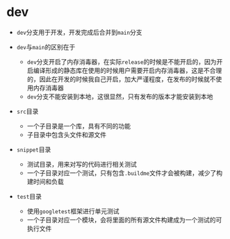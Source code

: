 # dev

- `dev`分支用于开发，开发完成后合并到`main`分支
- `dev`与`main`的区别在于
  - `dev`分支开启了内存消毒器，在实际`release`的时候是不能开启的，因为开启编译形成的静态库在使用的时候用户需要开启内存消毒器，这是不合理的，因此在开发的时候我自己开启，加大严谨程度，在发布的时候就不使用内存消毒器
  - `dev`分支不能安装到本地，这很显然，只有发布的版本才能安装到本地
- `src`目录
  - 一个子目录是一个库，具有不同的功能
  - 子目录中包含头文件和源文件

- `snippet`目录
  - 测试目录，用来对写的代码进行相关测试
  - 一个子目录对应一个测试，只有包含`.buildme`文件才会被构建，减少了构建时间和负载
- `test`目录
  - 使用`googletest`框架进行单元测试
  - 一个子目录对应一个模块，会将里面的所有源文件构建成为一个测试的可执行文件


